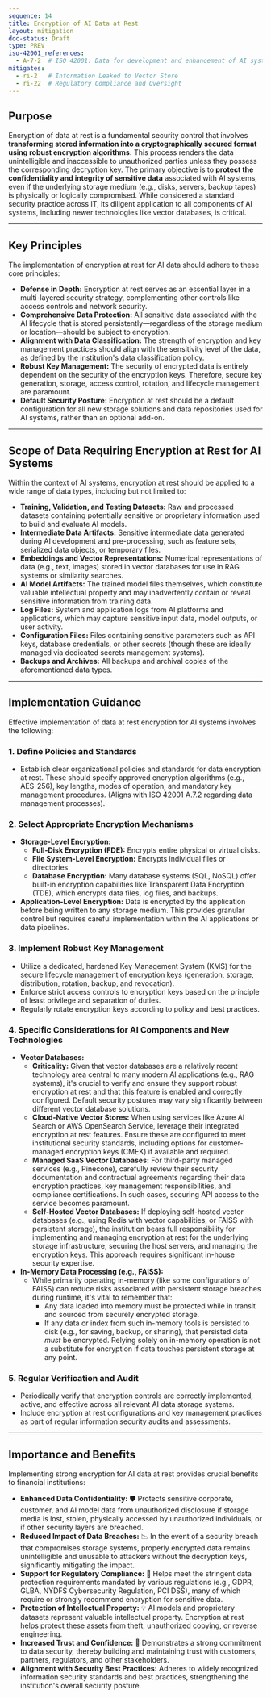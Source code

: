 ```yaml
---
sequence: 14
title: Encryption of AI Data at Rest
layout: mitigation
doc-status: Draft
type: PREV
iso-42001_references:
  - A-7-2  # ISO 42001: Data for development and enhancement of AI system
mitigates:
  - ri-2   # Information Leaked to Vector Store
  - ri-22  # Regulatory Compliance and Oversight
---
```


## Purpose

Encryption of data at rest is a fundamental security control that involves **transforming stored information into a cryptographically secured format using robust encryption algorithms.** This process renders the data unintelligible and inaccessible to unauthorized parties unless they possess the corresponding decryption key. The primary objective is to **protect the confidentiality and integrity of sensitive data** associated with AI systems, even if the underlying storage medium (e.g., disks, servers, backup tapes) is physically or logically compromised. While considered a standard security practice across IT, its diligent application to all components of AI systems, including newer technologies like vector databases, is critical.

---
## Key Principles

The implementation of encryption at rest for AI data should adhere to these core principles:

* **Defense in Depth:** Encryption at rest serves as an essential layer in a multi-layered security strategy, complementing other controls like access controls and network security.
* **Comprehensive Data Protection:** All sensitive data associated with the AI lifecycle that is stored persistently—regardless of the storage medium or location—should be subject to encryption.
* **Alignment with Data Classification:** The strength of encryption and key management practices should align with the sensitivity level of the data, as defined by the institution's data classification policy.
* **Robust Key Management:** The security of encrypted data is entirely dependent on the security of the encryption keys. Therefore, secure key generation, storage, access control, rotation, and lifecycle management are paramount.
* **Default Security Posture:** Encryption at rest should be a default configuration for all new storage solutions and data repositories used for AI systems, rather than an optional add-on.

---
## Scope of Data Requiring Encryption at Rest for AI Systems

Within the context of AI systems, encryption at rest should be applied to a wide range of data types, including but not limited to:

* **Training, Validation, and Testing Datasets:** Raw and processed datasets containing potentially sensitive or proprietary information used to build and evaluate AI models.
* **Intermediate Data Artifacts:** Sensitive intermediate data generated during AI development and pre-processing, such as feature sets, serialized data objects, or temporary files.
* **Embeddings and Vector Representations:** Numerical representations of data (e.g., text, images) stored in vector databases for use in RAG systems or similarity searches.
* **AI Model Artifacts:** The trained model files themselves, which constitute valuable intellectual property and may inadvertently contain or reveal sensitive information from training data.
* **Log Files:** System and application logs from AI platforms and applications, which may capture sensitive input data, model outputs, or user activity.
* **Configuration Files:** Files containing sensitive parameters such as API keys, database credentials, or other secrets (though these are ideally managed via dedicated secrets management systems).
* **Backups and Archives:** All backups and archival copies of the aforementioned data types.

---
## Implementation Guidance

Effective implementation of data at rest encryption for AI systems involves the following:

### 1. Define Policies and Standards
* Establish clear organizational policies and standards for data encryption at rest. These should specify approved encryption algorithms (e.g., AES-256), key lengths, modes of operation, and mandatory key management procedures. (Aligns with ISO 42001 A.7.2 regarding data management processes).

### 2. Select Appropriate Encryption Mechanisms
* **Storage-Level Encryption:**
    * **Full-Disk Encryption (FDE):** Encrypts entire physical or virtual disks.
    * **File System-Level Encryption:** Encrypts individual files or directories.
    * **Database Encryption:** Many database systems (SQL, NoSQL) offer built-in encryption capabilities like Transparent Data Encryption (TDE), which encrypts data files, log files, and backups.
* **Application-Level Encryption:** Data is encrypted by the application before being written to any storage medium. This provides granular control but requires careful implementation within the AI applications or data pipelines.

### 3. Implement Robust Key Management
* Utilize a dedicated, hardened Key Management System (KMS) for the secure lifecycle management of encryption keys (generation, storage, distribution, rotation, backup, and revocation).
* Enforce strict access controls to encryption keys based on the principle of least privilege and separation of duties.
* Regularly rotate encryption keys according to policy and best practices.

### 4. Specific Considerations for AI Components and New Technologies
* **Vector Databases:**
    * **Criticality:** Given that vector databases are a relatively recent technology area central to many modern AI applications (e.g., RAG systems), it's crucial to verify and ensure they support robust encryption at rest and that this feature is enabled and correctly configured. Default security postures may vary significantly between different vector database solutions.
    * **Cloud-Native Vector Stores:** When using services like Azure AI Search or AWS OpenSearch Service, leverage their integrated encryption at rest features. Ensure these are configured to meet institutional security standards, including options for customer-managed encryption keys (CMEK) if available and required.
    * **Managed SaaS Vector Databases:** For third-party managed services (e.g., Pinecone), carefully review their security documentation and contractual agreements regarding their data encryption practices, key management responsibilities, and compliance certifications. In such cases, securing API access to the service becomes paramount.
    * **Self-Hosted Vector Databases:** If deploying self-hosted vector databases (e.g., using Redis with vector capabilities, or FAISS with persistent storage), the institution bears full responsibility for implementing and managing encryption at rest for the underlying storage infrastructure, securing the host servers, and managing the encryption keys. This approach requires significant in-house security expertise.
* **In-Memory Data Processing (e.g., FAISS):**
    * While primarily operating in-memory (like some configurations of FAISS) can reduce risks associated with persistent storage breaches during runtime, it's vital to remember that:
        * Any data loaded into memory must be protected while in transit and sourced from securely encrypted storage.
        * If any data or index from such in-memory tools is persisted to disk (e.g., for saving, backup, or sharing), that persisted data *must* be encrypted. Relying solely on in-memory operation is not a substitute for encryption if data touches persistent storage at any point.

### 5. Regular Verification and Audit
* Periodically verify that encryption controls are correctly implemented, active, and effective across all relevant AI data storage systems.
* Include encryption at rest configurations and key management practices as part of regular information security audits and assessments.

---
## Importance and Benefits

Implementing strong encryption for AI data at rest provides crucial benefits to financial institutions:

* **Enhanced Data Confidentiality:** 🛡️ Protects sensitive corporate, customer, and AI model data from unauthorized disclosure if storage media is lost, stolen, physically accessed by unauthorized individuals, or if other security layers are breached.
* **Reduced Impact of Data Breaches:** 📉 In the event of a security breach that compromises storage systems, properly encrypted data remains unintelligible and unusable to attackers without the decryption keys, significantly mitigating the impact.
* **Support for Regulatory Compliance:** 📜 Helps meet the stringent data protection requirements mandated by various regulations (e.g., GDPR, GLBA, NYDFS Cybersecurity Regulation, PCI DSS), many of which require or strongly recommend encryption for sensitive data.
* **Protection of Intellectual Property:** 💡 AI models and proprietary datasets represent valuable intellectual property. Encryption at rest helps protect these assets from theft, unauthorized copying, or reverse engineering.
* **Increased Trust and Confidence:** 🤝 Demonstrates a strong commitment to data security, thereby building and maintaining trust with customers, partners, regulators, and other stakeholders.
* **Alignment with Security Best Practices:** Adheres to widely recognized information security standards and best practices, strengthening the institution's overall security posture.

